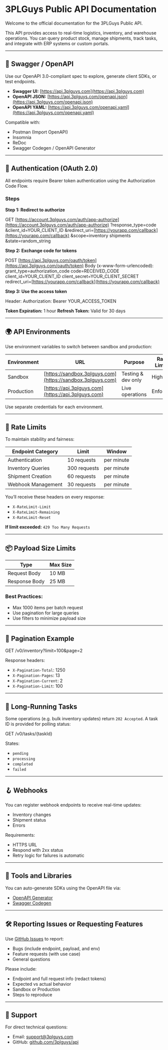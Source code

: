 # 3PLGuys Public API Documentation

Welcome to the official documentation for the 3PLGuys Public API.

This API provides access to real-time logistics, inventory, and warehouse operations. You can query product stock, manage shipments, track tasks, and integrate with ERP systems or custom portals.

---

## 🔗 Swagger / OpenAPI

Use our OpenAPI 3.0-compliant spec to explore, generate client SDKs, or test endpoints.

* **Swagger UI:** [https://api.3plguys.com](https://api.3plguys.com)
* **OpenAPI JSON:** [https://api.3plguys.com/openapi.json](https://api.3plguys.com/openapi.json)
* **OpenAPI YAML:** [https://api.3plguys.com/openapi.yaml](https://api.3plguys.com/openapi.yaml)

Compatible with:

* Postman (Import OpenAPI)
* Insomnia
* ReDoc
* Swagger Codegen / OpenAPI Generator

---

## 🔐 Authentication (OAuth 2.0)

All endpoints require Bearer token authentication using the Authorization Code Flow.

### Steps

**Step 1: Redirect to authorize**

GET
[https://account.3plguys.com/auth/app-authorize](https://account.3plguys.com/auth/app-authorize)
?response\_type=code
\&client\_id=YOUR\_CLIENT\_ID
\&redirect\_uri=[https://yourapp.com/callback](https://yourapp.com/callback)
\&scope=inventory shipments
\&state=random\_string

**Step 2: Exchange code for tokens**

POST
[https://api.3plguys.com/oauth/token](https://api.3plguys.com/oauth/token)
Body (x-www-form-urlencoded):
grant\_type=authorization\_code
code=RECEIVED\_CODE
client\_id=YOUR\_CLIENT\_ID
client\_secret=YOUR\_CLIENT\_SECRET
redirect\_uri=[https://yourapp.com/callback](https://yourapp.com/callback)

**Step 3: Use the access token**

Header:
Authorization: Bearer YOUR\_ACCESS\_TOKEN

**Token Expiration:** 1 hour
**Refresh Token:** Valid for 30 days

---

## 🌍 API Environments

Use environment variables to switch between sandbox and production:

| Environment | URL                                                        | Purpose            | Rate Limits | Data        |
| ----------- | ---------------------------------------------------------- | ------------------ | ----------- | ----------- |
| Sandbox     | [https://sandbox.3plguys.com](https://sandbox.3plguys.com) | Testing & dev only | Higher      | Mock        |
| Production  | [https://api.3plguys.com](https://api.3plguys.com)         | Live operations    | Enforced    | Real orders |

Use separate credentials for each environment.

---

## 🚦 Rate Limits

To maintain stability and fairness:

| Endpoint Category  | Limit        | Window     |
| ------------------ | ------------ | ---------- |
| Authentication     | 10 requests  | per minute |
| Inventory Queries  | 300 requests | per minute |
| Shipment Creation  | 60 requests  | per minute |
| Webhook Management | 30 requests  | per minute |

You’ll receive these headers on every response:

* `X-RateLimit-Limit`
* `X-RateLimit-Remaining`
* `X-RateLimit-Reset`

**If limit exceeded:** `429 Too Many Requests`

---

## 📦 Payload Size Limits

| Type          | Max Size |
| ------------- | -------- |
| Request Body  | 10 MB    |
| Response Body | 25 MB    |

### Best Practices:

* Max 1000 items per batch request
* Use pagination for large queries
* Use filters to minimize payload size

---

## 🧪 Pagination Example

GET
/v0/inventory?limit=100\&page=2

Response headers:

* `X-Pagination-Total`: 1250
* `X-Pagination-Pages`: 13
* `X-Pagination-Current`: 2
* `X-Pagination-Limit`: 100

---

## 🔄 Long-Running Tasks

Some operations (e.g. bulk inventory updates) return `202 Accepted`. A task ID is provided for polling status:

GET
/v0/tasks/{taskId}

States:

* `pending`
* `processing`
* `completed`
* `failed`

---

## 🪝 Webhooks

You can register webhook endpoints to receive real-time updates:

* Inventory changes
* Shipment status
* Errors

Requirements:

* HTTPS URL
* Respond with 2xx status
* Retry logic for failures is automatic

---

## 🧰 Tools and Libraries

You can auto-generate SDKs using the OpenAPI file via:

* [OpenAPI Generator](https://openapi-generator.tech/)
* [Swagger Codegen](https://github.com/swagger-api/swagger-codegen)

---

## 🛠 Reporting Issues or Requesting Features

Use [GitHub Issues](https://github.com/3plguys/api/issues) to report:

* Bugs (include endpoint, payload, and env)
* Feature requests (with use case)
* General questions

Please include:

* Endpoint and full request info (redact tokens)
* Expected vs actual behavior
* Sandbox or Production
* Steps to reproduce

---

## 💬 Support

For direct technical questions:

* Email: [support@3plguys.com](mailto:support@3plguys.com)
* GitHub: [github.com/3plguys/api](https://github.com/3plguys/api)
